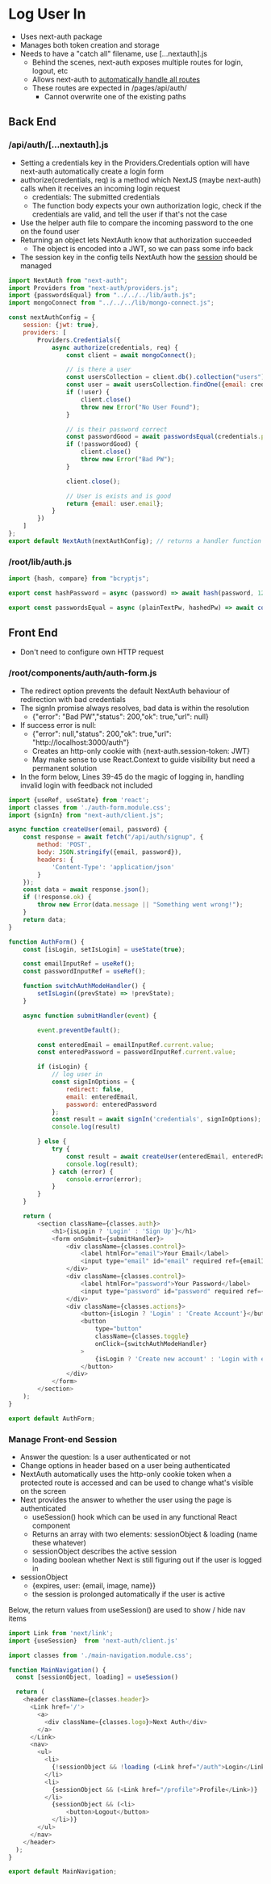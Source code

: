 # Log User In

- Uses <span class="monospace">next-auth</span> package
- Manages both token creation and storage
- Needs to have a "catch all" filename, use \[...nextauth].js
    - Behind the scenes, next-auth exposes multiple routes for login, logout, etc
    - Allows next-auth to [automatically handle all routes](https://next-auth.js.org/getting-started/rest-api)
    - These routes are expected in /pages/api/auth/
        - Cannot overwrite one of the existing paths

## Back End

### /api/auth/[...nextauth].js

- Setting a credentials key in the Providers.Credentials option will have next-auth automatically create a login form
- authorize(credentials, req) is a method which NextJS (maybe next-auth) calls when it receives an incoming login
  request
    - credentials: The submitted credentials
    - The function body expects your own authorization logic, check if the credentials are valid, and tell the user if
      that's not the case
- Use the helper auth file to compare the incoming password to the one on the found user
- Returning an object lets NextAuth know that authorization succeeded
    - The object is encoded into a JWT, so we can pass some info back
- The <span class="monospace">session</span> key in the config tells NextAuth how
  the [session](https://next-auth.js.org/configuration/options#session) should be managed

```js
import NextAuth from "next-auth";
import Providers from "next-auth/providers.js";
import {passwordsEqual} from "../../../lib/auth.js";
import mongoConnect from "../../../lib/mongo-connect.js";

const nextAuthConfig = {
    session: {jwt: true},
    providers: [
        Providers.Credentials({
            async authorize(credentials, req) {
                const client = await mongoConnect();

                // is there a user
                const usersCollection = client.db().collection("users");
                const user = await usersCollection.findOne({email: credentials.email});
                if (!user) {
                    client.close()
                    throw new Error("No User Found");
                }

                // is their password correct
                const passwordGood = await passwordsEqual(credentials.password, user.password);
                if (!passwordGood) {
                    client.close()
                    throw new Error("Bad PW");
                }

                client.close();

                // User is exists and is good
                return {email: user.email};
            }
        })
    ]
};
export default NextAuth(nextAuthConfig); // returns a handler function created by next-auth
```

### /root/lib/auth.js

```js
import {hash, compare} from "bcryptjs";

export const hashPassword = async (password) => await hash(password, 12);

export const passwordsEqual = async (plainTextPw, hashedPw) => await compare(plainTextPw, hashedPw);
```

## Front End

- Don't need to configure own HTTP request

### /root/components/auth/auth-form.js

- The redirect option prevents the default NextAuth behaviour of redirection with bad credentials
- The signIn promise always resolves, bad data is within the resolution
    - {"error": "Bad PW","status": 200,"ok": true,"url": null}
- If success error is null:
    - {"error": null,"status": 200,"ok": true,"url": "http://localhost:3000/auth"}
    - Creates an http-only cookie with {next-auth.session-token: JWT}
    - May make sense to use React.Context to guide visibility but need a permanent solution
- In the form below, Lines 39-45 do the magic of logging in, handling invalid login with feedback not included
```js
import {useRef, useState} from 'react';
import classes from './auth-form.module.css';
import {signIn} from "next-auth/client.js";

async function createUser(email, password) {
    const response = await fetch("/api/auth/signup", {
        method: 'POST',
        body: JSON.stringify({email, password}),
        headers: {
            'Content-Type': 'application/json'
        }
    });
    const data = await response.json();
    if (!response.ok) {
        throw new Error(data.message || "Something went wrong!");
    }
    return data;
}

function AuthForm() {
    const [isLogin, setIsLogin] = useState(true);

    const emailInputRef = useRef();
    const passwordInputRef = useRef();

    function switchAuthModeHandler() {
        setIsLogin((prevState) => !prevState);
    }

    async function submitHandler(event) {

        event.preventDefault();

        const enteredEmail = emailInputRef.current.value;
        const enteredPassword = passwordInputRef.current.value;

        if (isLogin) {
            // log user in
            const signInOptions = {
                redirect: false,
                email: enteredEmail,
                password: enteredPassword
            };
            const result = await signIn('credentials', signInOptions);
            console.log(result)

        } else {
            try {
                const result = await createUser(enteredEmail, enteredPassword);
                console.log(result);
            } catch (error) {
                console.error(error);
            }
        }
    }

    return (
        <section className={classes.auth}>
            <h1>{isLogin ? 'Login' : 'Sign Up'}</h1>
            <form onSubmit={submitHandler}>
                <div className={classes.control}>
                    <label htmlFor="email">Your Email</label>
                    <input type="email" id="email" required ref={emailInputRef}/>
                </div>
                <div className={classes.control}>
                    <label htmlFor="password">Your Password</label>
                    <input type="password" id="password" required ref={passwordInputRef}/>
                </div>
                <div className={classes.actions}>
                    <button>{isLogin ? 'Login' : 'Create Account'}</button>
                    <button
                        type="button"
                        className={classes.toggle}
                        onClick={switchAuthModeHandler}
                    >
                        {isLogin ? 'Create new account' : 'Login with existing account'}
                    </button>
                </div>
            </form>
        </section>
    );
}

export default AuthForm;
```

### Manage Front-end Session

- Answer the question: Is a user authenticated or not
- Change options in header based on a user being authenticated
- NextAuth automatically uses the http-only cookie token when a protected route is accessed and can be used to change
  what's visible on the screen
- Next provides the answer to whether the user using the page is authenticated 
  - <span class="computer-text">useSession()</span> hook which can be used in any functional React component
  - Returns an array with two elements: sessionObject & loading (name these whatever)
  - sessionObject describes the active session
  - loading boolean whether Next is still figuring out if the user is logged in
- sessionObject
  - {expires, user: {email, image, name}}
  - the session is prolonged automatically if the user is active

Below, the return values from <span class="computer-text">useSession()</span> are used to show / hide nav items
```js
import Link from 'next/link';
import {useSession}  from 'next-auth/client.js'

import classes from './main-navigation.module.css';

function MainNavigation() {
  const [sessionObject, loading] = useSession()

  return (
    <header className={classes.header}>
      <Link href='/'>
        <a>
          <div className={classes.logo}>Next Auth</div>
        </a>
      </Link>
      <nav>
        <ul>
          <li>
            {!sessionObject && !loading (<Link href="/auth">Login</Link>)}
          </li>
          <li>
            {sessionObject && (<Link href="/profile">Profile</Link>)}
          </li>
            {sessionObject && (<li>
                <button>Logout</button>
            </li>)}
        </ul>
      </nav>
    </header>
  );
}

export default MainNavigation;
```